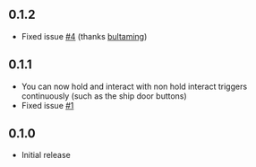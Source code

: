 ## 0.1.2
- Fixed issue [#4](https://github.com/MasterAli2/HoldGrab/issues/4) (thanks [bultaming](https://github.com/tixomirof/))

## 0.1.1
- You can now hold and interact with non hold interact triggers continuously (such as the ship door buttons)
- Fixed issue [#1](https://github.com/MasterAli2/HoldGrab/issues/1)

## 0.1.0
- Initial release

